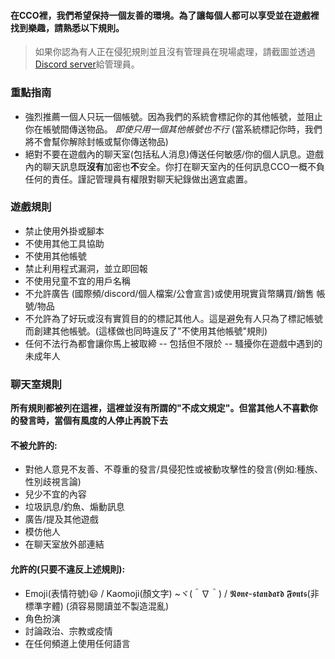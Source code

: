 

#### 在CCO裡，我們希望保持一個友善的環境。為了讓每個人都可以享受並在遊戲裡找到樂趣，請熟悉以下規則。

> 如果你認為有人正在侵犯規則並且沒有管理員在現場處理，請截圖並透過[Discord server](https://discord.gg/JREx8xz)給管理員。
### 重點指南
* 強烈推薦一個人只玩一個帳號。因為我們的系統會標記你的其他帳號，並阻止你在帳號間傳送物品。 *即使只用一個其他帳號也不行* (當系統標記你時，我們將不會幫你解除封帳或幫你傳送物品)
* 絕對不要在遊戲內的聊天室(包括私人消息)傳送任何敏感/你的個人訊息。遊戲內的聊天訊息既**沒有**加密也**不**安全。你打在聊天室內的任何訊息CCO一概不負任何的責任。謹記管理員有權限對聊天紀錄做出適宜處置。

### 遊戲規則
* 禁止使用外掛或腳本
* 不使用其他工具協助
* 不使用其他帳號
* 禁止利用程式漏洞，並立即回報
* 不使用兒童不宜的用戶名稱
* 不允許廣告 (國際頻/discord/個人檔案/公會宣言)或使用現實貨幣購買/銷售 帳號/物品 
* 不允許為了好玩或沒有實質目的的標記其他人。這是避免有人只為了標記帳號而創建其他帳號。(這樣做也同時違反了"不使用其他帳號"規則)
* 任何不法行為都會讓你馬上被取締 -- 包括但不限於 -- 騷擾你在遊戲中遇到的未成年人 

### 聊天室規則
**所有規則都被列在這裡，這裡並沒有所謂的"不成文規定"。但當其他人不喜歡你的發言時，當個有風度的人停止再說下去**
#### 不被允許的: 
* 對他人意見不友善、不尊重的發言/具侵犯性或被動攻擊性的發言(例如:種族、性別歧視言論)
* 兒少不宜的內容
* 垃圾訊息/釣魚、煽動訊息
* 廣告/提及其他遊戲
* 模仿他人 
* 在聊天室放外部連結

#### 允許的(只要不違反上述規則):
* Emoji(表情符號)😃 / Kaomoji(顏文字) ~ヾ(＾∇＾) / 𝕹𝖔𝖓𝖊-𝖘𝖙𝖆𝖓𝖉𝖆𝖗𝖉 𝕱𝖔𝖓𝖙𝖘(非標準字體) (須容易閱讀並不製造混亂)
* 角色扮演
* 討論政治、宗教或疫情
* 在任何頻道上使用任何語言
